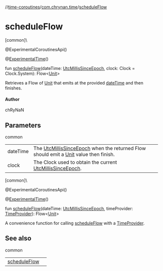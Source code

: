 //[time-coroutines](../../index.md)/[com.chrynan.time](index.md)/[scheduleFlow](schedule-flow.md)

# scheduleFlow

[common]\

@ExperimentalCoroutinesApi()

@[ExperimentalTime](https://kotlinlang.org/api/latest/jvm/stdlib/kotlin.time/-experimental-time/index.html)()

fun [scheduleFlow](schedule-flow.md)(dateTime: [UtcMillisSinceEpoch](../../../time-core/time-core/com.chrynan.time/-utc-millis-since-epoch/index.md), clock: Clock = Clock.System): Flow<[Unit](https://kotlinlang.org/api/latest/jvm/stdlib/kotlin/-unit/index.html)>

Retrieves a Flow of [Unit](https://kotlinlang.org/api/latest/jvm/stdlib/kotlin/-unit/index.html) that emits at the provided [dateTime](schedule-flow.md) and then finishes.

#### Author

chRyNaN

## Parameters

common

| | |
|---|---|
| dateTime | The [UtcMillisSinceEpoch](../../../time-core/time-core/com.chrynan.time/-utc-millis-since-epoch/index.md) when the returned Flow should emit a [Unit](https://kotlinlang.org/api/latest/jvm/stdlib/kotlin/-unit/index.html) value then finish. |
| clock | The Clock used to obtain the current [UtcMillisSinceEpoch](../../../time-core/time-core/com.chrynan.time/-utc-millis-since-epoch/index.md). |

[common]\

@ExperimentalCoroutinesApi()

@[ExperimentalTime](https://kotlinlang.org/api/latest/jvm/stdlib/kotlin.time/-experimental-time/index.html)()

fun [scheduleFlow](schedule-flow.md)(dateTime: [UtcMillisSinceEpoch](../../../time-core/time-core/com.chrynan.time/-utc-millis-since-epoch/index.md), timeProvider: [TimeProvider](../../../time-core/time-core/com.chrynan.time/-time-provider/index.md)): Flow<[Unit](https://kotlinlang.org/api/latest/jvm/stdlib/kotlin/-unit/index.html)>

A convenience function for calling [scheduleFlow](schedule-flow.md) with a [TimeProvider](../../../time-core/time-core/com.chrynan.time/-time-provider/index.md).

## See also

common

| | |
|---|---|
| [scheduleFlow](schedule-flow.md) |  |
